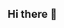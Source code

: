 ## Hi there 👋

<!--
**rittika-04/rittika-04** is a ✨ _special_ ✨ repository because its `README.md` (this file) appears on your GitHub profile.

Here are some ideas to get you started:

- 🔭 I’m currently working on Front-end projects.
- 🌱 I’m currently learning Next.js, Node.js, Express.js and exploring MongoDB.  
- 📫 How to reach me: [LinkedIn](https://www.linkedin.com/in/rittika-shaw-41454023b)
- ⚡ Fun fact: I love exploring new tech and watching web series in my free time! 🎬🚀 

## 🌐 Socials:
[![LinkedIn](https://img.shields.io/badge/LinkedIn-blue?style=for-the-badge&logo=linkedin)](your-linkedin-url)
[![Email](https://img.shields.io/badge/Email-red?style=for-the-badge&logo=gmail)](mailto:your-email@example.com)

## 💻 Tech Stack:
![C++](https://img.shields.io/badge/C++-blue?style=for-the-badge&logo=c%2B%2B)
![CSS3](https://img.shields.io/badge/CSS3-blue?style=for-the-badge&logo=css3)
![Java](https://img.shields.io/badge/Java-orange?style=for-the-badge&logo=java)
![HTML5](https://img.shields.io/badge/HTML5-red?style=for-the-badge&logo=html5)
![JavaScript](https://img.shields.io/badge/JavaScript-yellow?style=for-the-badge&logo=javascript)
![Python](https://img.shields.io/badge/Python-blue?style=for-the-badge&logo=python)
![Netlify](https://img.shields.io/badge/Netlify-black?style=for-the-badge&logo=netlify)
![Vercel](https://img.shields.io/badge/Vercel-black?style=for-the-badge&logo=vercel)
![.NET](https://img.shields.io/badge/.NET-purple?style=for-the-badge&logo=dotnet)
![React](https://img.shields.io/badge/React-blue?style=for-the-badge&logo=react)
![Tailwind CSS](https://img.shields.io/badge/TailwindCSS-teal?style=for-the-badge&logo=tailwindcss)
![MySQL](https://img.shields.io/badge/MySQL-blue?style=for-the-badge&logo=mysql)
![NumPy](https://img.shields.io/badge/NumPy-blue?style=for-the-badge&logo=numpy)
![TensorFlow](https://img.shields.io/badge/TensorFlow-orange?style=for-the-badge&logo=tensorflow)
![Git](https://img.shields.io/badge/Git-orange?style=for-the-badge&logo=git)
![GitHub](https://img.shields.io/badge/GitHub-black?style=for-the-badge&logo=github)

### 📊 GitHub Stats:

![Rittika's GitHub Stats](https://github-readme-stats.vercel.app/api?username=rittikashaw&show_icons=true&theme=dark)  
![GitHub Streak](https://github-readme-streak-stats.herokuapp.com/?user=rittikashaw&theme=dark)  
![Top Languages](https://github-readme-stats.vercel.app/api/top-langs/?username=rittikashaw&layout=compact&theme=dark) 
